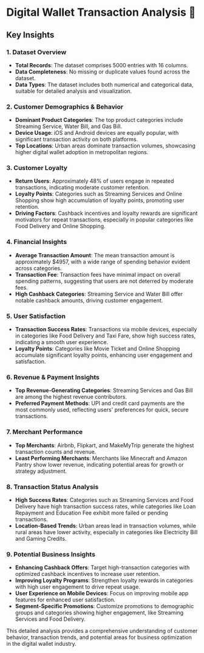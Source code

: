 # Digital Wallet Transaction Analysis 👜

## Key Insights

### 1. Dataset Overview
- **Total Records**: The dataset comprises 5000 entries with 16 columns.
- **Data Completeness**: No missing or duplicate values found across the dataset.
- **Data Types**: The dataset includes both numerical and categorical data, suitable for detailed analysis and visualization.

### 2. Customer Demographics & Behavior
- **Dominant Product Categories**: The top product categories include Streaming Service, Water Bill, and Gas Bill.
- **Device Usage**: iOS and Android devices are equally popular, with significant transaction activity on both platforms.
- **Top Locations**: Urban areas dominate transaction volumes, showcasing higher digital wallet adoption in metropolitan regions.

### 3. Customer Loyalty
- **Return Users**: Approximately 48% of users engage in repeated transactions, indicating moderate customer retention.
- **Loyalty Points**: Categories such as Streaming Services and Online Shopping show high accumulation of loyalty points, promoting user retention.
- **Driving Factors**: Cashback incentives and loyalty rewards are significant motivators for repeat transactions, especially in popular categories like Food Delivery and Online Shopping.

### 4. Financial Insights
- **Average Transaction Amount**: The mean transaction amount is approximately $4957, with a wide range of spending behavior evident across categories.
- **Transaction Fee**: Transaction fees have minimal impact on overall spending patterns, suggesting that users are not deterred by moderate fees.
- **High Cashback Categories**: Streaming Service and Water Bill offer notable cashback amounts, driving customer engagement.

### 5. User Satisfaction
- **Transaction Success Rates**: Transactions via mobile devices, especially in categories like Food Delivery and Taxi Fare, show high success rates, indicating a smooth user experience.
- **Loyalty Points**: Categories like Movie Ticket and Online Shopping accumulate significant loyalty points, enhancing user engagement and satisfaction.

### 6. Revenue & Payment Insights
- **Top Revenue-Generating Categories**: Streaming Services and Gas Bill are among the highest revenue contributors.
- **Preferred Payment Methods**: UPI and credit card payments are the most commonly used, reflecting users' preferences for quick, secure transactions.

### 7. Merchant Performance
- **Top Merchants**: Airbnb, Flipkart, and MakeMyTrip generate the highest transaction counts and revenue.
- **Least Performing Merchants**: Merchants like Minecraft and Amazon Pantry show lower revenue, indicating potential areas for growth or strategy adjustment.

### 8. Transaction Status Analysis
- **High Success Rates**: Categories such as Streaming Services and Food Delivery have high transaction success rates, while categories like Loan Repayment and Education Fee exhibit more failed or pending transactions.
- **Location-Based Trends**: Urban areas lead in transaction volumes, while rural areas have lower activity, especially in categories like Electricity Bill and Gaming Credits.

### 9. Potential Business Insights
- **Enhancing Cashback Offers**: Target high-transaction categories with optimized cashback incentives to increase user retention.
- **Improving Loyalty Programs**: Strengthen loyalty rewards in categories with high user engagement to drive repeat usage.
- **User Experience on Mobile Devices**: Focus on improving mobile app features for enhanced user satisfaction.
- **Segment-Specific Promotions**: Customize promotions to demographic groups and categories showing higher engagement, like Streaming Services and Food Delivery.

This detailed analysis provides a comprehensive understanding of customer behavior, transaction trends, and potential areas for business optimization in the digital wallet industry.
